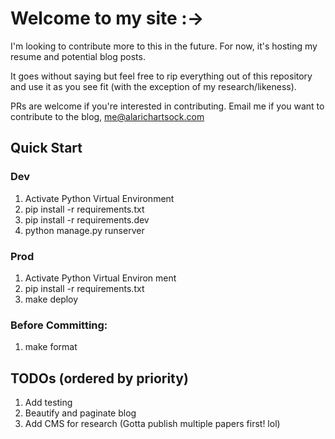 
# Welcome to my site :->

I'm looking to contribute more to this in the future. For now, it's hosting my resume and potential blog posts.  

It goes without saying but feel free to rip everything out of this repository and use it as you see fit (with the exception of my research/likeness).

PRs are welcome if you're interested in contributing. Email me if you want to contribute to the blog, me@alarichartsock.com

## Quick Start

### Dev

1. Activate Python Virtual Environment 
2. pip install -r requirements.txt
3. pip install -r requirements.dev
4. python manage.py runserver

### Prod

1. Activate Python Virtual Environ ment
2. pip install -r requirements.txt
3. make deploy

### Before Committing:

1. make format

## TODOs (ordered by priority)

1. Add testing
2. Beautify and paginate blog
3. Add CMS for research (Gotta publish multiple papers first! lol)